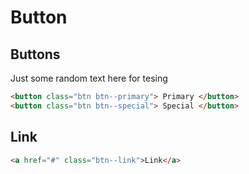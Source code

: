 # Button

## Buttons

Just some random text here for tesing

```html
<button class="btn btn--primary"> Primary </button>
<button class="btn btn--special"> Special </button>
```

## Link

```html
<a href="#" class="btn--link">Link</a>
```